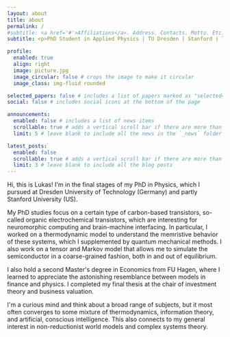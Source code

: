 ```yaml
---
layout: about
title: about
permalink: /
#subtitle: <a href='#'>Affiliations</a>. Address. Contacts. Motto. Etc.
subtitle: <p>PhD Student in Applied Physics | TU Dresden | Stanford | Thermodynamics & Neuromorphics</p>

profile:
  enabled: true
  align: right
  image: picture.jpg
  image_circular: false # crops the image to make it circular
  image_class: img-fluid rounded

selected_papers: false # includes a list of papers marked as "selected={true}"
social: false # includes social icons at the bottom of the page

announcements:
  enabled: false # includes a list of news items
  scrollable: true # adds a vertical scroll bar if there are more than 3 news items
  limit: 5 # leave blank to include all the news in the `_news` folder

latest_posts:
  enabled: false
  scrollable: true # adds a vertical scroll bar if there are more than 3 new posts items
  limit: 3 # leave blank to include all the blog posts
---
```


Hi, this is Lukas! I'm in the final stages of my PhD in Physics, which I pursued at Dresden University of Technology (Germany) and partly Stanford University (US).

My PhD studies focus on a certain type of carbon-based transistors, so-called organic electrochemical transistors, which are interesting for neuromorphic computing and brain-machine interfacing. In particular, I worked on a thermodynamic model to understand the memristive behavior of these systems, which I supplemented by quantum mechanical methods. I also work on a tensor and Markov model that allows me to simulate the semiconductor in a coarse-grained fashion, both in and out of equilibrium.

I also hold a second Master's degree in Economics from FU Hagen, where I learned to appreciate the astonishing resemblance between models in finance and physics. I completed my final thesis at the chair of investment theory and business valuation.

I'm a curious mind and think about a broad range of subjects, but it most often converges to some mixture of thermodynamics, information theory, and artificial, conscious intelligence. This also connects to my general interest in non-reductionist world models and complex systems theory.
